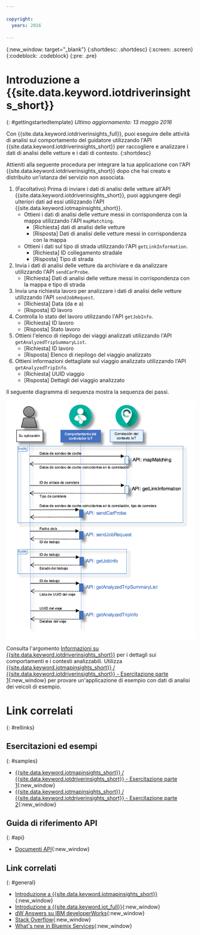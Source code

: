 ```yaml
---

copyright:
  years: 2016

---
```


{:new_window: target="_blank"}
{:shortdesc: .shortdesc}
{:screen: .screen}
{:codeblock: .codeblock}
{:pre: .pre}

# Introduzione a {{site.data.keyword.iotdriverinsights_short}}
{: #gettingstartedtemplate}
*Ultimo aggiornamento: 13 maggio 2016*

Con {{site.data.keyword.iotdriverinsights_full}}, puoi eseguire delle attività di analisi sul comportamento del guidatore utilizzando l'API {{site.data.keyword.iotdriverinsights_short}} per raccogliere e analizzare i dati di analisi delle vetture e i dati di contesto.
{:shortdesc}

Attieniti alla seguente procedura per integrare la tua applicazione con l'API {{site.data.keyword.iotdriverinsights_short}} dopo che hai creato e distribuito un'istanza del servizio non associata. 

1. (Facoltativo) Prima di inviare i dati di analisi delle vetture all'API {{site.data.keyword.iotdriverinsights_short}}, puoi
aggiungere degli ulteriori dati ad essi utilizzando l'API {{site.data.keyword.iotmapinsights_short}}.
     - Ottieni i dati di analisi delle vetture messi in corrispondenza con la mappa utilizzando l'API `mapMatching`.
        - [Richiesta] dati di analisi delle vetture
        - [Risposta] Dati di analisi delle vetture messi in corrispondenza con la mappa
     - Ottieni i dati sul tipo di strada utilizzando l'API `getLinkInformation`.
        - [Richiesta] ID collegamento stradale
        - [Risposta] Tipo di strada
2. Invia i dati di analisi delle vetture da archiviare e da analizzare utilizzando l'API `sendCarProbe`.
   - [Richiesta] Dati di analisi delle vetture messi in corrispondenza con la mappa e tipo di strada
3. Invia una richiesta lavoro per analizzare i dati di analisi delle vetture utilizzando l'API `sendJobRequest`.
   - [Richiesta] Data (da e a)
   - [Risposta] ID lavoro
4. Controlla lo stato del lavoro utilizzando l'API `getJobInfo`.
   - [Richiesta] ID lavoro
   - [Risposta] Stato lavoro
5. Ottieni l'elenco di riepilogo dei viaggi analizzati utilizzando l'API `getAnalyzedTripSummaryList`.
   - [Richiesta] ID lavoro
   - [Risposta] Elenco di riepilogo del viaggio analizzato
6. Ottieni informazioni dettagliate sul viaggio analizzato utilizzando l'API `getAnalyzedTripInfo`.
   - [Richiesta] UUID viaggio
   - [Risposta] Dettagli del viaggio analizzato 

Il seguente diagramma di sequenza mostra la sequenza dei passi.

![Tipica sequenza di analisi](images/sequence_diagram.png "Tipica sequenza di analisi")

Consulta l'argomento [Informazioni su {{site.data.keyword.iotdriverinsights_short}}](iotdriverinsights_overview.html) per i dettagli sui comportamenti e i contesti analizzabili.
Utilizza [{{site.data.keyword.iotmapinsights_short}} / {{site.data.keyword.iotdriverinsights_short}} - Esercitazione parte 1](https://github.com/IBM-Bluemix/car-data-management){:new_window} per provare un'applicazione di esempio con dati di analisi dei veicoli di esempio.


# Link correlati
{: #rellinks}
## Esercitazioni ed esempi
{: #samples}

* [{{site.data.keyword.iotmapinsights_short}} / {{site.data.keyword.iotdriverinsights_short}} - Esercitazione parte 1](https://github.com/IBM-Bluemix/car-data-management){:new_window}
* [{{site.data.keyword.iotmapinsights_short}} / {{site.data.keyword.iotdriverinsights_short}} - Esercitazione parte 2](https://github.com/IBM-Bluemix/map-driver-insights){:new_window}

## Guida di riferimento API
{: #api}

* [Documenti API](http://ibm.biz/IoTDriverBehavior_APIdoc){:new_window}

## Link correlati
{: #general}

* [Introduzione a {{site.data.keyword.iotmapinsights_short}}](../IotMapInsights/index.html){:new_window}
* [Introduzione a {{site.data.keyword.iot_full}}](https://www.ng.bluemix.net/docs/services/IoT/index.html){:new_window}
* [dW Answers su IBM developerWorks](https://developer.ibm.com/answers/topics/iot-driver-behavior){:new_window}
* [Stack Overflow](http://stackoverflow.com/questions/tagged/iot-driver-behavior){:new_window}
* [What's new in Bluemix Services](http://www.ng.bluemix.net/docs/whatsnew/index.html#services_category){:new_window}

